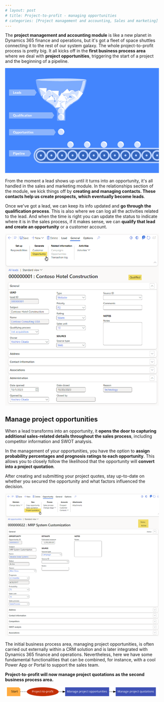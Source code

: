 ```yaml
---
# layout: post
# title: Project-to-profit - managing opportunities
# categories: [Project management and accounting, Sales and marketing]
---
```

The **project management and accounting module** is like a new planet in Dynamics 365 finance and operations, but it's got a fleet of space shuttles connecting it to the rest of our system galaxy. The whole project-to-profit process is pretty big. It all kicks off in the **first business process area** where we deal with **project opportunities**, triggering the start of a project and the beginning of a pipeline.

![](/images/project-to-profit-managing-opportunities/flow.jpg)

From the moment a lead shows up until it turns into an opportunity, it's all handled in the sales and marketing module. In the relationships section of the module, we kick things off by **creating and managing contacts. These contacts help us create prospects, which eventually become leads**.

Once we've got a lead, we can keep its info updated and **go through the qualification process**. This is also where we can log all the activities related to the lead. And when the time is right you can update the status to indicate where it is in the sales process, if it makes sense, we can **qualify that lead and create an opportunity** or a customer account.

![](/images/project-to-profit-managing-opportunities/lead.png)

## Manage project opportunities

When a lead transforms into an opportunity, it **opens the door to capturing additional sales-related details throughout the sales process**, including competitor information and SWOT analysis.

In the management of your opportunities, you have the option to **assign probability percentages and prognosis ratings to each opportunity**. This allows you to closely follow the likelihood that the opportunity will **convert into a project quotation**.

After creating and submitting your project quotes, stay up-to-date on whether you secured the opportunity and what factors influenced the decision.

![](/images/project-to-profit-managing-opportunities/opportunities.png)

The initial business process area, managing project opportunities, is often carried out externally within a CRM solution and is later integrated with Dynamics 365 finance and operations. Nevertheless, here we have some fundamental functionalities that can be combined, for instance, with a cool Power App or Portal to support the sales team.

**Project-to-profit will now manage project quotations as the second business process area.**

![](/images/project-to-profit-managing-opportunities/appcode2flow.png)
